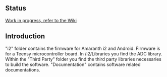 ## Status
[Work in progress, refer to the Wiki](https://github.com/BasicAirData/AirDataComputer/wiki)

## Introduction
"i2" folder contains the firmware for Amaranth i2 and Android. Firmware is for a Teensy microcontroller board. 
In /i2/Libraries you find the ADC library.
Within the "Third Party" folder you find the third party libraries necessaries to build the software. "Documentation" contains software related documentations.
